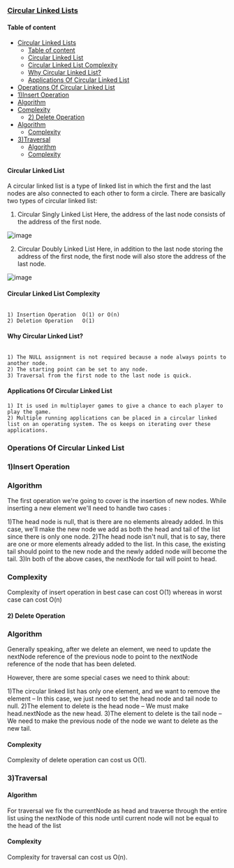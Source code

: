 ### [Circular Linked Lists](https://github.com/Lakhankumawat/LearnCPP/tree/main/L-LinkedList/C-CircularLinkedList)

<!-- Table of content -->

#### Table of content

- [Circular Linked Lists](#circular-linked-lists)
  - [Table of content](#table-of-content)
  - [Circular Linked List](#circular-linked-list)
  - [Circular Linked List Complexity](#circular-linked-list-complexity)
  - [Why Circular Linked List?](#why-circular-linked-list)
  - [Applications Of Circular Linked List](#applications-of-circular-linked-list)
- [Operations Of Circular Linked List](#operations-of-circular-linked-list)
- [1)Insert Operation](#1insert-operation)
- [Algorithm](#algorithm)
- [Complexity](#complexity)
  - [2) Delete Operation](#2-delete-operation)
- [Algorithm](#algorithm-1)
  - [Complexity](#complexity-1)
- [3)Traversal](#3traversal)
  - [Algorithm](#algorithm-2)
  - [Complexity](#complexity-2)

#### Circular Linked List

A circular linked list is a type of linked list in which the first and the last nodes are also connected to each other to form a circle.
There are basically two types of circular linked list:

1. Circular Singly Linked List
   Here, the address of the last node consists of the address of the first node.

 <!--image to help better understanding of the concept-->

![image](https://user-images.githubusercontent.com/91210199/163720997-48b4d350-8a7e-418f-a891-36453725d40b.png)

2. Circular Doubly Linked List
   Here, in addition to the last node storing the address of the first node, the first node will also store the address of the last node.

<!--image to help better understanding of the concept-->

![image](https://user-images.githubusercontent.com/91210199/163721018-1a167845-aac5-4ff9-b05e-728323427a48.png)

<a name="circularLinkedListComplexity"></a>

#### Circular Linked List Complexity

```

1) Insertion Operation	O(1) or O(n)
2) Deletion Operation	O(1)
```

<a name="whycircularLinkedList"></a>

#### Why Circular Linked List?

```

1) The NULL assignment is not required because a node always points to another node.
2) The starting point can be set to any node.
3) Traversal from the first node to the last node is quick.
```

<a name="applicationsofCircularLinkedlist"></a>

#### Applications Of Circular Linked List

```
1) It is used in multiplayer games to give a chance to each player to play the game.
2) Multiple running applications can be placed in a circular linked list on an operating system. The os keeps on iterating over these applications.
```

### Operations Of Circular Linked List

### 1)Insert Operation

### Algorithm

The first operation we're going to cover is the insertion of new nodes. While inserting a new element we'll need to handle two cases :

1)The head node is null, that is there are no elements already added. In this case, we'll make the new node we add as both the head and tail of the list since there is only one node.
2)The head node isn't null, that is to say, there are one or more elements already added to the list. In this case, the existing tail should point to the new node and the newly added node will become the tail.
3)In both of the above cases, the nextNode for tail will point to head.

### Complexity

Complexity of insert operation in best case can cost O(1) whereas in worst case can cost O(n)

#### 2) Delete Operation

### Algorithm

Generally speaking, after we delete an element, we need to update the nextNode reference of the previous node to point to the nextNode reference of the node that has been deleted.

However, there are some special cases we need to think about:

1)The circular linked list has only one element, and we want to remove the element – In this case, we just need to set the head node and tail node to null.
2)The element to delete is the head node – We must make head.nextNode as the new head.
3)The element to delete is the tail node – We need to make the previous node of the node we want to delete as the new tail.

#### Complexity

Complexity of delete operation can cost us O(1).

### 3)Traversal

#### Algorithm

For traversal we fix the currentNode as head and traverse through the entire list using the nextNode of this node until current node will not be equal to the head of the list

#### Complexity

Complexity for traversal can cost us O(n).
